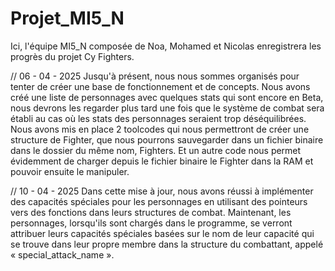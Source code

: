 # Projet_MI5_N

Ici, l'équipe MI5_N composée de Noa, Mohamed et Nicolas enregistrera les progrès du projet Cy Fighters.



// 06 - 04 - 2025
Jusqu'à présent, nous nous sommes organisés pour tenter de créer une base de fonctionnement et de concepts. Nous avons créé une liste de personnages avec quelques stats qui sont encore en Beta, nous devrons les regarder plus tard une fois que le système de combat sera établi au cas où les stats des personnages seraient trop déséquilibrées.
Nous avons mis en place 2 toolcodes qui nous permettront de créer une structure de Fighter, que nous pourrons sauvegarder dans un fichier binaire dans le dossier du même nom, Fighters. Et un autre code nous permet évidemment de charger depuis le fichier binaire le Fighter dans la RAM et pouvoir ensuite le manipuler.

// 10 - 04 - 2025
Dans cette mise à jour, nous avons réussi à implémenter des capacités spéciales pour les personnages en utilisant des pointeurs vers des fonctions dans leurs structures de combat. Maintenant, les personnages, lorsqu'ils sont chargés dans le programme, se verront attribuer leurs capacités spéciales basées sur le nom de leur capacité qui se trouve dans leur propre membre dans la structure du combattant, appelé « special_attack_name ».
